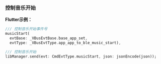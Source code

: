 ### 控制音乐开始


**Flutter示例：**

```dart
/// 控制音乐开始事件号
musicStart(
  evtBase: _VBusEvtBase.base_app_set,
  evtType: _VBusEvtType.app_app_to_ble_music_start),

/// 控制音乐开始
libManager.send(evt: CmdEvtType.musicStart, json: jsonEncode(json));
```

